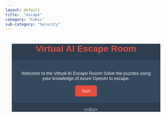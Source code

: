 ```yaml
---
layout: default
title:  "escape"
category: "Comic"
sub-category: "Security"
---
```


<html lang="en">
<head>
    <meta charset="UTF-8">
    <meta name="viewport" content="width=device-width, initial-scale=1.0">
    <title>Virtual AI Escape Room</title>
    <style>
        .room { 
            font-family: Arial, sans-serif; 
            text-align: center; 
            margin: 20px; 
            background-color: #2c3e50; 
            color: #ecf0f1; 
        }
        h1, h2 {
            color: #e74c3c;
        }
        .puzzle { 
            display: none; 
            background-color: #34495e; 
            padding: 20px; 
            border-radius: 10px; 
            margin-bottom: 20px; 
        }
        .clue { 
            margin-top: 20px; 
            font-weight: bold; 
        }
        .puzzle input[type="radio"], .puzzle button { 
            margin: 10px auto; 
        }
        button {
            background-color: #e74c3c; 
            color: #ecf0f1; 
            border: none; 
            padding: 10px 20px; 
            border-radius: 5px; 
            cursor: pointer; 
        }
        button:hover {
            background-color: #c0392b;
        }
        #intro {
            background-color: #34495e; 
            padding: 20px; 
            border-radius: 10px; 
        }
    </style>
</head>
<body>
    <div class="room">
    <h1>Virtual AI Escape Room</h1>
    <div id="intro">
        <p>Welcome to the Virtual AI Escape Room! Solve the puzzles using your knowledge of Azure OpenAI to escape.</p>
        <button onclick="startEscapeRoom()">Start</button>
    </div>
    <div id="puzzle1" class="puzzle">
        <h2>Chapter 1: The Creative Campaign</h2>
        <p>Which generative AI tool would be most suitable for generating creative content for your marketing campaign?</p>
        <label><input type="radio" name="answer1" value="a"> A) Azure Cognitive Services</label>
        <label><input type="radio" name="answer1" value="b"> B) Azure Open AI services</label>
        <label><input type="radio" name="answer1" value="c"> C) Azure Machine Learning</label>
        <label><input type="radio" name="answer1" value="d"> D) Azure Data Factory</label>
        <button onclick="checkAnswer(1)">Submit</button>
        <button onclick="helpMe(1)">Help Me</button>
        <div class="clue" id="clue1"></div>
    </div>
    <div id="puzzle2" class="puzzle">
        <h2>Chapter 2: Customer Insights</h2>
        <p>Which generative AI model would you use to analyze customer feedback and generate summaries?</p>
        <label><input type="radio" name="answer2" value="a"> A) BERT</label>
        <label><input type="radio" name="answer2" value="b"> B) GPT</label>
        <label><input type="radio" name="answer2" value="c"> C) DALL-E</label>
        <label><input type="radio" name="answer2" value="d"> D) Azure Synapse Analytics</label>
        <button onclick="checkAnswer(2)">Submit</button>
        <button onclick="helpMe(2)">Help Me</button>
        <div class="clue" id="clue2"></div>
    </div>
    <div id="puzzle3" class="puzzle">
        <h2>Chapter 3: The Chatbot Challenge</h2>
        <p>Which Azure service would you choose to implement a chatbot for handling customer queries?</p>
        <label><input type="radio" name="answer3" value="a"> A) Azure Bot Services</label>
        <label><input type="radio" name="answer3" value="b"> B) Azure Open AI services</label>
        <label><input type="radio" name="answer3" value="c"> C) Azure Cognitive Search</label>
        <label><input type="radio" name="answer3" value="d"> D) Azure Data Lake</label>
        <button onclick="checkAnswer(3)">Submit</button>
        <button onclick="helpMe(3)">Help Me</button>
        <div class="clue" id="clue3"></div>
    </div>
    <div id="puzzle4" class="puzzle">
        <h2>Chapter 4: Code Generation</h2>
        <p>Which generative AI model would be most appropriate for generating code snippets?</p>
        <label><input type="radio" name="answer4" value="a"> A) BERT</label>
        <label><input type="radio" name="answer4" value="b"> B) GPT</label>
        <label><input type="radio" name="answer4" value="c"> C) DALL-E</label>
        <label><input type="radio" name="answer4" value="d"> D) Azure Cognitive Services</label>
        <button onclick="checkAnswer(4)">Submit</button>
        <button onclick="helpMe(4)">Help Me</button>
        <div class="clue" id="clue4"></div>
    </div>
    <div id="puzzle5" class="puzzle">
        <h2>Chapter 5: Design Studio</h2>
        <p>Which generative AI model should you use to generate realistic images from text descriptions?</p>
        <label><input type="radio" name="answer5" value="a"> A) GPT</label>
        <label><input type="radio" name="answer5" value="b"> B) BERT</label>
        <label><input type="radio" name="answer5" value="c"> C) DALL-E</label>
        <label><input type="radio" name="answer5" value="d"> D) Azure Machine Learning</label>
        <button onclick="checkAnswer(5)">Submit</button>
        <button onclick="helpMe(5)">Help Me</button>
        <div class="clue" id="clue5"></div>
    </div>
    <div id="puzzle6" class="puzzle">
        <h2>Chapter 6: Data Analysis</h2>
        <p>Which Azure service would be best suited for generating detailed reports from large datasets?</p>
        <label><input type="radio" name="answer6" value="a"> A) Azure Data Factory</label>
        <label><input type="radio" name="answer6" value="b"> B) Azure Synapse Analytics</label>
        <label><input type="radio" name="answer6" value="c"> C) Azure Open AI services</label>
        <label><input type="radio" name="answer6" value="d"> D) Azure Cognitive Services</label>
        <button onclick="checkAnswer(6)">Submit</button>
        <button onclick="helpMe(6)">Help Me</button>
        <div class="clue" id="clue6"></div>
    </div>
    <div id="puzzle7" class="puzzle">
        <h2>Chapter 7: Personalized Content</h2>
        <p>Which Azure service would you use to generate personalized content for a mobile application?</p>
        <label><input type="radio" name="answer7" value="a"> A) Azure Cognitive Services</label>
        <label><input type="radio" name="answer7" value="b"> B) Azure Open AI services</label>
        <label><input type="radio" name="answer7" value="c"> C) Azure Machine Learning</label>
        <label><input type="radio" name="answer7" value="d"> D) Azure Data Lake</label>
        <button onclick="checkAnswer(7)">Submit</button>
        <button onclick="helpMe(7)">Help Me</button>
        <div class="clue" id="clue7"></div>
    </div>
    <div id="puzzle8" class="puzzle">
        <h2>Chapter 8: Document Summarization</h2>
        <p>Which generative AI model would be most effective for generating natural language summaries of technical documents?</p>
        <label><input type="radio" name="answer8" value="a"> A) BERT</label>
        <label><input type="radio" name="answer8" value="b"> B) GPT</label>
        <label><input type="radio" name="answer8" value="c"> C) DALL-E</label>
        <label><input type="radio" name="answer8" value="d"> D) Azure Cognitive Search</label>
        <button onclick="checkAnswer(8)">Submit</button>
        <button onclick="helpMe(8)">Help Me</button>
        <div class="clue" id="clue8"></div>
    </div>
<div id="finalChallenge" class="puzzle">
    <h2>Final Challenge: The Ultimate Test</h2>
    <p>To complete your mission, you need to demonstrate your understanding of prompt engineering. Fill in the blank to complete the statement:</p>
    <p>Effective prompt engineering involves crafting prompts that are clear, concise, and provide sufficient </p>
    <input type="text" id="finalAnswer" style="display: block; margin: 10px auto;">
    <button onclick="checkFinalAnswer()">Submit</button>
    <button onclick="helpMe('final')">Help Me</button>
    <div class="clue" id="finalClue"></div>
</div>

        </div>
<script>
    let currentPuzzle = 1;
    const clues = ["Azure Open AI services", "GPT", "Azure Bot Services", "GPT", "DALL-E", "Azure Synapse Analytics", "Azure Open AI services", "GPT"];
    const correctAnswers = ["b", "b", "a", "b", "c", "b", "b", "b"];

    function startEscapeRoom() {
        document.getElementById('intro').style.display = 'none';
        showPuzzle(currentPuzzle);
    }

    function showPuzzle(puzzleNumber) {
        document.getElementById(`puzzle${puzzleNumber}`).style.display = 'block';
    }

    function checkAnswer(puzzleNumber) {
        const selectedOption = document.querySelector(`input[name="answer${puzzleNumber}"]:checked`);
        const clueElement = document.getElementById(`clue${puzzleNumber}`);

        if (selectedOption && selectedOption.value === correctAnswers[puzzleNumber - 1]) {
            clueElement.textContent = `Correct! Clue: ${clues[puzzleNumber - 1]}`;
            currentPuzzle++;
            if (currentPuzzle <= clues.length) {
                setTimeout(() => {
                    document.getElementById(`puzzle${puzzleNumber}`).style.display = 'none';
                    showPuzzle(currentPuzzle);
                }, 1000);
            } else {
                setTimeout(() => {
                    document.getElementById(`puzzle${puzzleNumber}`).style.display = 'none';
                    document.getElementById('finalChallenge').style.display = 'block';
                }, 1000);
            }
        } else {
            clueElement.textContent = 'Incorrect, try again!';
        }
    }

    function helpMe(puzzleNumber) {
        if (puzzleNumber === 'final') {
            document.getElementById('finalAnswer').value = 'context';
        } else {
            document.querySelector(`input[name="answer${puzzleNumber}"][value="${correctAnswers[puzzleNumber - 1]}"]`).checked = true;
        }
    }

    function checkFinalAnswer() {
        const finalAnswer = document.getElementById('finalAnswer').value.toLowerCase();
        const finalClueElement = document.getElementById('finalClue');

        if (finalAnswer === 'context') {
            finalClueElement.textContent = 'Congratulations! You have escaped the room!';
        } else {
            finalClueElement.textContent = 'Incorrect, try again!';
        }
    }
</script>
